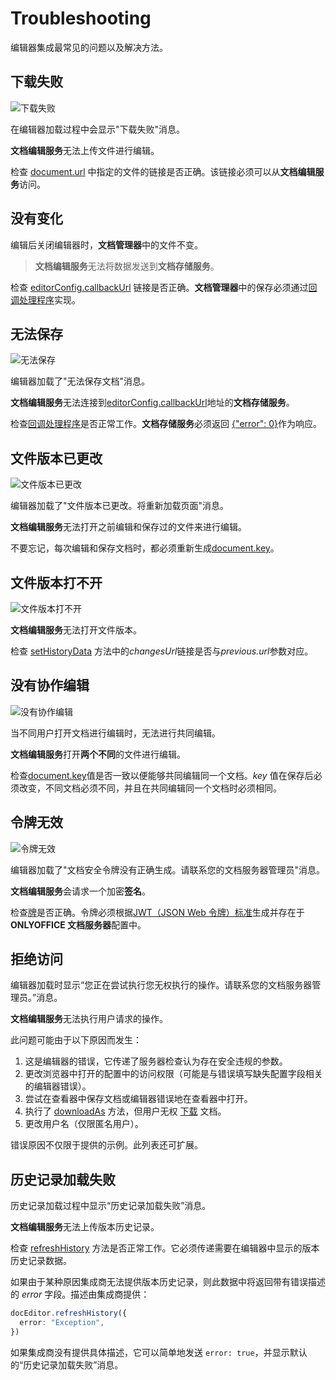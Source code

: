 ﻿# Troubleshooting

编辑器集成最常见的问题以及解决方法。

## 下载失败

![下载失败](/assets/images/editor/e-download.png)

在编辑器加载过程中会显示"下载失败"消息。

**文档编辑服务**无法上传文件进行编辑。

检查 [document.url](../usage-api/config/document/document.md#url) 中指定的文件的链接是否正确。该链接必须可以从**文档编辑服务**访问。

## 没有变化

编辑后关闭编辑器时，**文档管理器**中的文件不变。

>**文档编辑服务**无法将数据发送到**文档存储服务**。

 检查 [editorConfig.callbackUrl](../usage-api/config/editor/editor.md#callbackurl) 链接是否正确。**文档管理器**中的保存必须通过[回调处理程序](../usage-api/callback-handler.md#net-c-document-save-example)实现。

## 无法保存

![无法保存](/assets/images/editor/e-error0.png)

编辑器加载了"无法保存文档"消息。

**文档编辑服务**无法连接到[editorConfig.callbackUrl](../usage-api/config/editor/editor.md#callbackurl)地址的**文档存储服务**。

检查[回调处理程序](../usage-api/callback-handler.md#net-c-document-save-example)是否正常工作。**文档存储服务**必须返回 [\{"error": 0\}](../usage-api/callback-handler.md#response-from-the-document-storage-service)作为响应。

## 文件版本已更改

![文件版本已更改](/assets/images/editor/e-key.png)

编辑器加载了"文件版本已更改。将重新加载页面"消息。

**文档编辑服务**无法打开之前编辑和保存过的文件来进行编辑。

不要忘记，每次编辑和保存文档时，都必须重新生成[document.key](../usage-api/config/document/document.md#key)。

## 文件版本打不开

![文件版本打不开](/assets/images/editor/changes-url.png)

**文档编辑服务**无法打开文件版本。

检查 [setHistoryData](../usage-api/methods.md#sethistorydata) 方法中的*changesUrl*链接是否与*previous.url*参数对应。

## 没有协作编辑

![没有协作编辑](/assets/images/editor/e-coedit.png)

当不同用户打开文档进行编辑时，无法进行共同编辑。

**文档编辑服务**打开**两个不同**的文件进行编辑。

检查[document.key](../usage-api/config/document/document.md#key)值是否一致以便能够共同编辑同一个文档。*key* 值在保存后必须改变，不同文档必须不同，并且在共同编辑同一个文档时必须相同。

## 令牌无效

![令牌无效](/assets/images/editor/e-token.png)

编辑器加载了"文档安全令牌没有正确生成。请联系您的文档服务器管理员"消息。

**文档编辑服务**会请求一个加密**签名**。

检查[牌](../usage-api/config/config.md#token)是否正确。令牌必须根据[JWT（JSON Web 令牌）标准](../get-started/how-it-works/security.md)生成并存在于 **ONLYOFFICE 文档服务器**配置中。

## 拒绝访问

编辑器加载时显示“您正在尝试执行您无权执行的操作。请联系您的文档服务器管理员。”消息。

**文档编辑服务**无法执行用户请求的操作。

此问题可能由于以下原因而发生：

1. 这是编辑器的错误，它传递了服务器检查认为存在安全违规的参数。
2. 更改浏览器中打开的配置中的访问权限（可能是与错误填写缺失配置字段相关的编辑器错误）。
3. 尝试在查看器中保存文档或编辑器错误地在查看器中打开。
4. 执行了 [downloadAs](../usage-api/methods.md#downloadas) 方法，但用户无权 [下载](../usage-api/config/document/permissions.md#download) 文档。
5. 更改用户名（仅限匿名用户）。

错误原因不仅限于提供的示例。此列表还可扩展。

## 历史记录加载失败

历史记录加载过程中显示“历史记录加载失败”消息。

**文档编辑服务**无法上传版本历史记录。

检查 [refreshHistory](../usage-api/methods.md#refreshhistory) 方法是否正常工作。它必须传递需要在编辑器中显示的版本历史记录数据。

如果由于某种原因集成商无法提供版本历史记录，则此数据中将返回带有错误描述的 *error* 字段。描述由集成商提供：

```ts
docEditor.refreshHistory({
  error: "Exception",
})
```

如果集成商没有提供具体描述，它可以简单地发送 `error: true`，并显示默认的“历史记录加载失败”消息。
